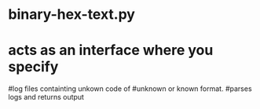 # binary-hex-text.py
# acts as an interface where you specify
#log files containting unkown code of #unknown or known format. 
#parses logs and returns output

